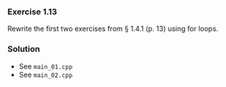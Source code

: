 ### Exercise 1.13

Rewrite the first two exercises from § 1.4.1 (p. 13) using for loops.

### Solution

* See `main_01.cpp`
* See `main_02.cpp`
